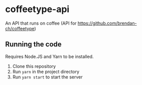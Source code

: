 # coffeetype-api
An API that runs on coffee (API for https://github.com/brendan-ch/coffeetype)

## Running the code
Requires Node.JS and Yarn to be installed.
1. Clone this repository
2. Run `yarn` in the project directory
3. Run `yarn start` to start the server
